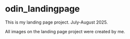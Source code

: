 # odin_landingpage

This is my landing page project. July-August 2025.

All images on the landing page project were created by me.